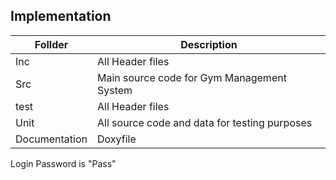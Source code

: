 ## Implementation
| Follder | Description|
----------|-----------
| Inc | All Header files |
| Src | Main source code for Gym Management System |
| test | All Header files |
| Unit| All source code and data for testing purposes |
|Documentation| Doxyfile|


Login Password is "Pass"
